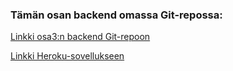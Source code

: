 ### Tämän osan backend omassa Git-repossa:
[Linkki osa3:n backend Git-repoon](https://github.com/iirokiviluoma/fullstackopen-2020_iirokiviluoma_osa3)

[Linkki Heroku-sovellukseen](http://puhelinluettelo-iiroki.herokuapp.com)
